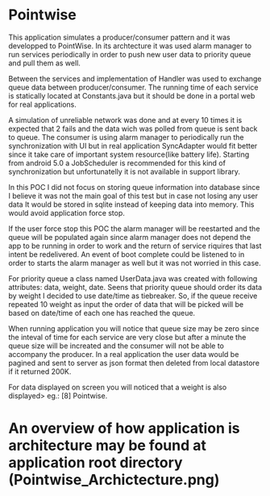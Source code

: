 # Pointwise

This application simulates a producer/consumer pattern and it was developped to PointWise.
In its archtecture it was used alarm manager to run services periodically in order to push new user data to priority queue and pull them as well.

Between the services and implementation of Handler was used to exchange queue data between producer/consumer. The running time of each service is statically located at Constants.java but it should be done in a portal web for real applications.

A simulation of unreliable network was done and at every 10 times it is expected that 2 fails and the data wich was polled from queue is sent back to queue. The consumer is using alarm manager to periodically run the synchronization with UI but in real application SyncAdapter would fit better since it take care of important system resource(like battery life). Starting from android 5.0 a JobScheduler is recommended for this kind of synchronization but unfortunatelly it is not available in support library.

In this POC I did not focus on storing queue information into database since I believe it was not the main goal of this test but in case not losing any user data It would be stored in sqlite instead of keeping data into memory. This would avoid application force stop.

If the user force stop this POC the alarm manager will be reestarted and the queue will be populated again since alarm manager does not depend the app to be running in order to work and the return of service riquires that last intent be redelivered. An event of boot complete could be listened to in order to starts the alarm manager as well but it was not worried in this case.

For priority queue a class named UserData.java was created with following attributes: data, weight, date. Seens that priority queue should order its data by weight I decided to use date/time as tiebreaker. So, if the queue receive repeated 10 weight as input the order of data that will be picked will be based on date/time of each one has reached the queue.

When running application you will notice that queue size may be zero since the inteval of time for each service are very close but after a minute the queue size will be increated and the consumer will not be able to accompany the producer. In a real application the user data would be pagined and sent to server as json format then deleted from local datastore if it returned 200K.

For data displayed on screen you will noticed that a weight is also displayed> eg.: [8] Pointwise.
# An overview of how application is architecture may be found at application root directory (Pointwise_Archictecture.png)
